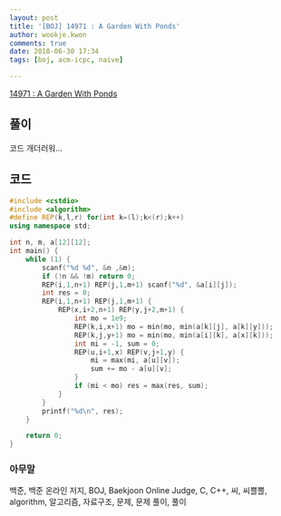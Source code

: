 ```yaml
---
layout: post
title: '[BOJ] 14971 : A Garden With Ponds'
author: wookje.kwon
comments: true
date: 2018-06-30 17:34
tags: [boj, acm-icpc, naive]

---
```


[14971 : A Garden With Ponds](https://www.acmicpc.net/problem/14971)  

## 풀이

코드 개더러워...

## 코드

```cpp
#include <cstdio>
#include <algorithm>
#define REP(k,l,r) for(int k=(l);k<(r);k++)
using namespace std;

int n, m, a[12][12];
int main() {
    while (1) {
        scanf("%d %d", &n ,&m);
        if (!n && !m) return 0;
        REP(i,1,n+1) REP(j,1,m+1) scanf("%d", &a[i][j]);
        int res = 0;
        REP(i,1,n+1) REP(j,1,m+1) {
            REP(x,i+2,n+1) REP(y,j+2,m+1) {
                int mo = 1e9;
                REP(k,i,x+1) mo = min(mo, min(a[k][j], a[k][y]));
                REP(k,j,y+1) mo = min(mo, min(a[i][k], a[x][k]));
                int mi = -1, sum = 0;
                REP(u,i+1,x) REP(v,j+1,y) {
                    mi = max(mi, a[u][v]);
                    sum += mo - a[u][v];
                }
                if (mi < mo) res = max(res, sum);
            }
        }
        printf("%d\n", res);
    }

    return 0;
}
```

### 아무말  
백준, 백준 온라인 저지, BOJ, Baekjoon Online Judge, C, C++, 씨, 씨쁠쁠, algorithm, 알고리즘, 자료구조, 문제, 문제 풀이, 풀이
